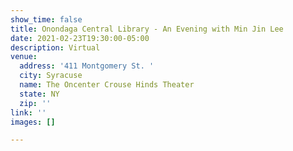 ```yaml
---
show_time: false
title: Onondaga Central Library - An Evening with Min Jin Lee
date: 2021-02-23T19:30:00-05:00
description: Virtual
venue:
  address: '411 Montgomery St. '
  city: Syracuse
  name: The Oncenter Crouse Hinds Theater
  state: NY
  zip: ''
link: ''
images: []

---
```

